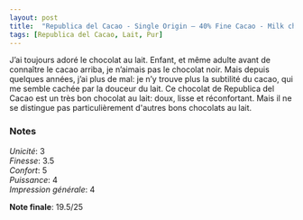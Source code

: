 ```yaml
---
layout: post
title:  "Republica del Cacao - Single Origin – 40% Fine Cacao - Milk chocolate"
tags: [Republica del Cacao, Lait, Pur] 
---
```


J’ai toujours adoré le chocolat au lait. Enfant, et même adulte avant de connaître le cacao arriba, je n’aimais pas le chocolat noir. Mais depuis quelques années, j’ai plus de mal: je n’y trouve plus la subtilité du cacao, qui me semble cachée par la douceur du lait.
Ce chocolat de Republica del Cacao est un très bon chocolat au lait: doux, lisse et réconfortant. Mais il ne se distingue pas particulièrement d'autres bons chocolats au lait.

### Notes

_Unicité_: 3  
_Finesse_: 3.5  
_Confort_: 5  
_Puissance_: 4  
_Impression générale_: 4

**Note finale**: 19.5/25